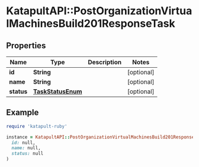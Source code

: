 # KatapultAPI::PostOrganizationVirtualMachinesBuild201ResponseTask

## Properties

| Name | Type | Description | Notes |
| ---- | ---- | ----------- | ----- |
| **id** | **String** |  | [optional] |
| **name** | **String** |  | [optional] |
| **status** | [**TaskStatusEnum**](TaskStatusEnum.md) |  | [optional] |

## Example

```ruby
require 'katapult-ruby'

instance = KatapultAPI::PostOrganizationVirtualMachinesBuild201ResponseTask.new(
  id: null,
  name: null,
  status: null
)
```

